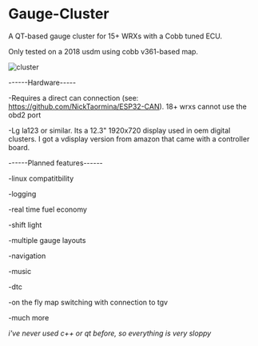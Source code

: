 # Gauge-Cluster
A QT-based gauge cluster for 15+ WRXs with a Cobb tuned ECU.

Only tested on a 2018 usdm using cobb v361-based map.

![cluster](https://user-images.githubusercontent.com/13877614/193724010-3b9d3e27-4816-4ce6-b1d8-dbe20b11d257.jpg)


------Hardware-----

-Requires a direct can connection (see: https://github.com/NickTaormina/ESP32-CAN). 18+ wrxs cannot use the obd2 port

-Lg la123 or similar. Its a 12.3" 1920x720 display used in oem digital clusters. I got a vdisplay version from amazon that came with a controller board.

------Planned features------

-linux compatitbility

-logging

-real time fuel economy

-shift light

-multiple gauge layouts

-navigation

-music 

-dtc 

-on the fly map switching with connection to tgv

-much more


*i've never used c++ or qt before, so everything is very sloppy*
